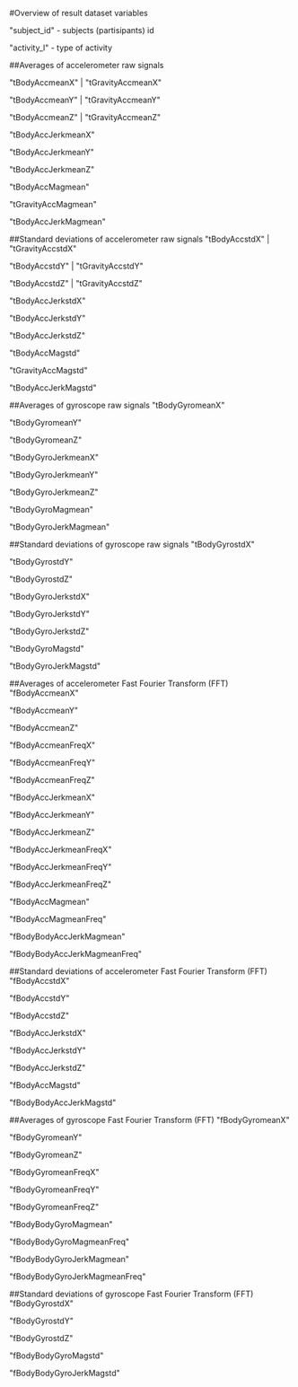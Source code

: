 #Overview of result dataset variables

"subject_id" - subjects (partisipants) id

"activity_l" - type of activity

##Averages of accelerometer raw signals

"tBodyAccmeanX" | "tGravityAccmeanX"

"tBodyAccmeanY" | "tGravityAccmeanY"

"tBodyAccmeanZ" | "tGravityAccmeanZ"


"tBodyAccJerkmeanX"

"tBodyAccJerkmeanY"

"tBodyAccJerkmeanZ"


"tBodyAccMagmean" 


"tGravityAccMagmean"


"tBodyAccJerkMagmean" 




##Standard deviations of accelerometer raw signals
"tBodyAccstdX" | "tGravityAccstdX" 

"tBodyAccstdY" | "tGravityAccstdY" 

"tBodyAccstdZ" | "tGravityAccstdZ" 



"tBodyAccJerkstdX" 

"tBodyAccJerkstdY" 

"tBodyAccJerkstdZ" 


"tBodyAccMagstd" 


"tGravityAccMagstd" 


"tBodyAccJerkMagstd" 






##Averages of gyroscope raw signals
"tBodyGyromeanX" 

"tBodyGyromeanY" 

"tBodyGyromeanZ" 



"tBodyGyroJerkmeanX" 

"tBodyGyroJerkmeanY" 

"tBodyGyroJerkmeanZ" 


"tBodyGyroMagmean"


"tBodyGyroJerkMagmean"


 

##Standard deviations of gyroscope raw signals
"tBodyGyrostdX" 

"tBodyGyrostdY" 

"tBodyGyrostdZ" 


"tBodyGyroJerkstdX" 

"tBodyGyroJerkstdY" 

"tBodyGyroJerkstdZ" 


"tBodyGyroMagstd" 


"tBodyGyroJerkMagstd" 




##Averages of accelerometer Fast Fourier Transform (FFT)
"fBodyAccmeanX" 

"fBodyAccmeanY" 

"fBodyAccmeanZ" 



"fBodyAccmeanFreqX" 

"fBodyAccmeanFreqY" 

"fBodyAccmeanFreqZ" 



"fBodyAccJerkmeanX" 

"fBodyAccJerkmeanY" 

"fBodyAccJerkmeanZ" 


"fBodyAccJerkmeanFreqX" 

"fBodyAccJerkmeanFreqY" 

"fBodyAccJerkmeanFreqZ" 


"fBodyAccMagmean" 


"fBodyAccMagmeanFreq" 


"fBodyBodyAccJerkMagmean" 


"fBodyBodyAccJerkMagmeanFreq" 


##Standard deviations of accelerometer Fast Fourier Transform (FFT)
"fBodyAccstdX" 

"fBodyAccstdY" 

"fBodyAccstdZ" 


"fBodyAccJerkstdX" 

"fBodyAccJerkstdY" 

"fBodyAccJerkstdZ" 


"fBodyAccMagstd" 


"fBodyBodyAccJerkMagstd" 


##Averages of gyroscope Fast Fourier Transform (FFT)
"fBodyGyromeanX" 

"fBodyGyromeanY" 

"fBodyGyromeanZ" 


"fBodyGyromeanFreqX" 

"fBodyGyromeanFreqY" 

"fBodyGyromeanFreqZ" 


"fBodyBodyGyroMagmean" 

"fBodyBodyGyroMagmeanFreq" 

"fBodyBodyGyroJerkMagmean" 

"fBodyBodyGyroJerkMagmeanFreq"


##Standard deviations of gyroscope Fast Fourier Transform (FFT)
"fBodyGyrostdX" 

"fBodyGyrostdY" 

"fBodyGyrostdZ" 



"fBodyBodyGyroMagstd" 



"fBodyBodyGyroJerkMagstd" 
